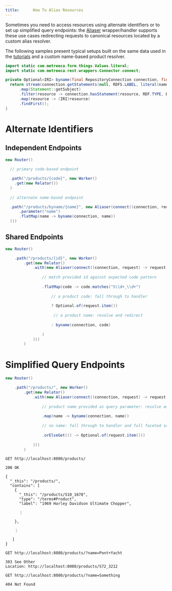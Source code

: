 ```yaml
---
title:      How To Alias Resources
---
```


Sometimes you need to access resources using alternate identifiers or to set up simplified query endpoints: the [Aliaser](../javadocs/com/metreeca/rest/wrappers/Aliaser.html) wrapper/handler supports these use cases redirecting requests to canonical resources located by a custom alias resolver.

The following samples present typical setups built on the same data used in the [tutorials](../tutorials/publishing-ldp-apis) and a custom name-based product resolver.

```java
import static com.metreeca.form.things.Values.literal;
import static com.metreeca.rest.wrappers.Connector.connect;

private Optional<IRI> byname(final RepositoryConnection connection, final String name) {
  return stream(connection.getStatements(null, RDFS.LABEL, literal(name)))
      .map(Statement::getSubject)
      .filter(resource -> connection.hasStatement(resource, RDF.TYPE, BIRT.Product, true))
      .map(resource -> (IRI)resource)
      .findFirst();
}
```

# Alternate Identifiers

## Independent Endpoints

```java
new Router()
 
  // primary code-based endpoint

  .path("/products/{code}", new Worker()
    .get(new Relator())
  )
 
  // alternate name-based endpoint

  .path("/products/byname/{name}", new Aliaser(connect((connection, request) -> request
      .parameter("name")
      .flatMap(name -> byname(connection, name))
  )))
```

## Shared Endpoints

```java
new Router()

    .path("/products/{id}", new Worker()
        .get(new Relator()
            .with(new Aliaser(connect((connection, request) -> request.parameter("id")
               
                // match provided id against expected code pattern
               
                .flatMap(code -> code.matches("S\\d+_\\d+")
          
                    // a product code: fall through to handler
             
                    ? Optional.of(request.item())
             
                     // a product name: resolve and redirect
             
                    : byname(connection, code)
             
                )
            )))
        )
```

# Simplified Query Endpoints

```java
new Router()

    .path("/products/", new Worker()
        .get(new Relator()
            .with(new Aliaser(connect((connection, request) -> request.parameter("name")
               
                // product name provided as query parameter: resolve and redirect
               
                .map(name -> byname(connection, name))
               
                // no name: fall through to handler and full faceted search
               
                .orElseGet(() -> Optional.of(request.item()))
               
            )))
        )
```

```
GET http://localhost:8080/products/

200 OK

{
  "_this": "/products/",
  "contains": [
    {
      "_this": "/products/S10_1678",
      "type": "/terms#Product",
      "label": "1969 Harley Davidson Ultimate Chopper",
      
      ⋮
      
    },
            
    ⋮
    
   ]  
}
```

```
GET http://localhost:8080/products/?name=Pont+Yacht

303 See Other
Location: http://localhost:8080/products/S72_3212
```

```
GET http://localhost:8080/products/?name=Something

404 Not Found
```
